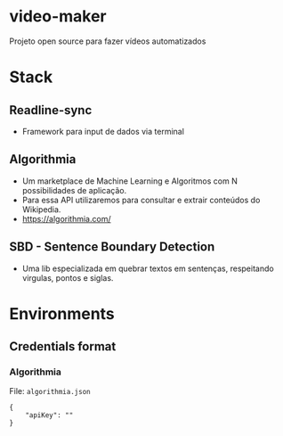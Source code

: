 # video-maker
Projeto open source para fazer vídeos automatizados

# Stack

## Readline-sync
- Framework para input de dados via terminal

## Algorithmia 
- Um marketplace de Machine Learning e Algoritmos com N possibilidades de aplicação. 
- Para essa API utilizaremos para consultar e extrair conteúdos do Wikipedia.
- https://algorithmia.com/

## SBD - Sentence Boundary Detection
- Uma lib especializada em quebrar textos em sentenças, respeitando virgulas, pontos e siglas.

# Environments

## Credentials format

###  **Algorithmia**

File: `algorithmia.json`
```
{
    "apiKey": ""
}
```